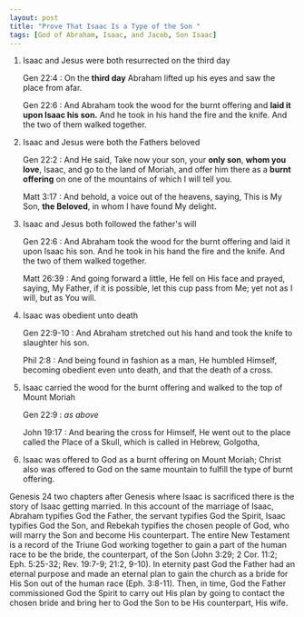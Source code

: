 ```yaml
---
layout: post
title: "Prove That Isaac Is a Type of the Son "
tags: [God of Abraham, Isaac, and Jacob, Son Isaac]
---
```


1. Isaac and Jesus were both resurrected on the third day

   Gen 22:4
   : On the **third day** Abraham lifted up his eyes and saw the place from afar.

   Gen 22:6
   : And Abraham took the wood for the burnt offering and **laid it upon Isaac his son.** And he took in his hand the fire and the knife. And the two of them walked together.

2. Isaac and Jesus were both the Fathers beloved

   Gen 22:2
   : And He said, Take now your son, your **only son**, **whom you love**, Isaac, and go to the land of Moriah, and offer him there as a **burnt offering** on one of the mountains of which I will tell you.

   Matt 3:17
   : And behold, a voice out of the heavens, saying, This is My Son, **the Beloved**, in whom I have found My delight.

3. Isaac and Jesus both followed the father's will

   Gen 22:6
   : And Abraham took the wood for the burnt offering and laid it upon Isaac his son. And he took in his hand the fire and the knife. And the two of them walked together.

   Matt 26:39
   : And going forward a little, He fell on His face and prayed, saying, My Father, if it is possible, let this cup pass from Me; yet not as I will, but as You will.

4. Isaac was obedient unto death

   Gen 22:9-10
   : And Abraham stretched out his hand and took the knife to slaughter his son.

   Phil 2:8
   : And being found in fashion as a man, He humbled Himself, becoming obedient even unto death, and that the death of a cross.

5. Isaac carried the wood for the burnt offering and walked to the top of Mount Moriah

   Gen 22:9
   : _as above_

   John 19:17
   : And bearing the cross for Himself, He went out to the place called the Place of a Skull, which is called in Hebrew, Golgotha,

6) Isaac was offered to God as a burnt offering on Mount Moriah; Christ also was offered to God on the same mountain to fulfill the type of burnt offering.

Genesis 24 two chapters after Genesis where Isaac is sacrificed there is the story of Isaac getting married.
In this account of the marriage of Isaac, Abraham typifies God the Father, the servant typifies God the Spirit, Isaac typifies God the Son, and Rebekah typifies the chosen people of God, who will marry the Son and become His counterpart.
The entire New Testament is a record of the Triune God working together to gain a part of the human race to be the bride, the counterpart, of the Son (John 3:29; 2 Cor. 11:2; Eph. 5:25-32; Rev. 19:7-9; 21:2, 9-10).
In eternity past God the Father had an eternal purpose and made an eternal plan to gain the church as a bride for His Son out of the human race (Eph. 3:8-11).
Then, in time, God the Father commissioned God the Spirit to carry out His plan by going to contact the chosen bride and bring her to God the Son to be His counterpart, His wife.
